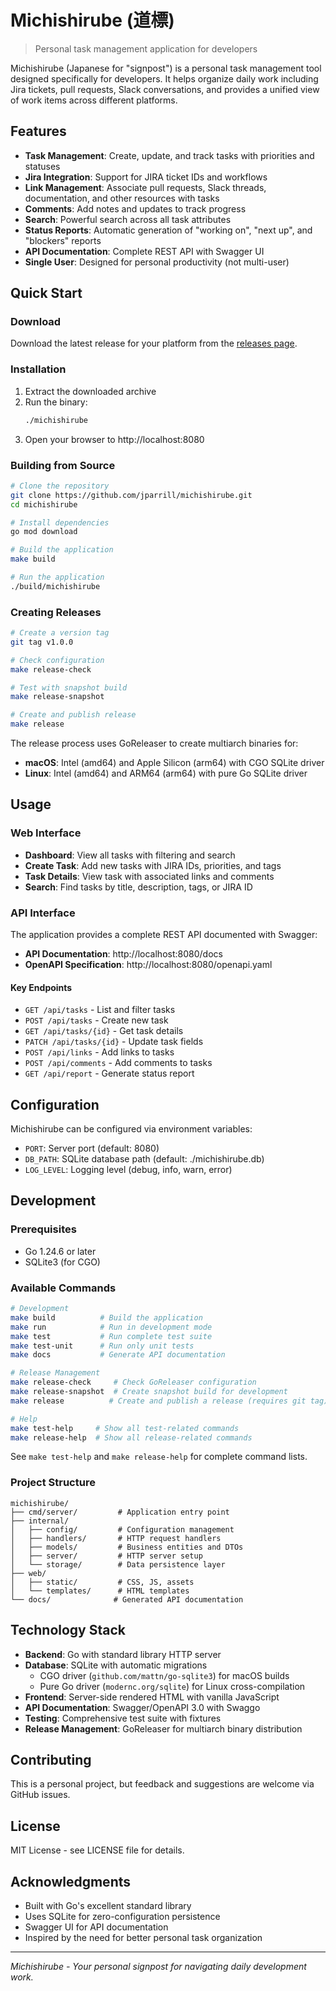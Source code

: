 # Michishirube (道標)

> Personal task management application for developers

Michishirube (Japanese for "signpost") is a personal task management tool designed specifically for developers. It helps organize daily work including Jira tickets, pull requests, Slack conversations, and provides a unified view of work items across different platforms.

## Features

- **Task Management**: Create, update, and track tasks with priorities and statuses
- **Jira Integration**: Support for JIRA ticket IDs and workflows
- **Link Management**: Associate pull requests, Slack threads, documentation, and other resources with tasks
- **Comments**: Add notes and updates to track progress
- **Search**: Powerful search across all task attributes
- **Status Reports**: Automatic generation of "working on", "next up", and "blockers" reports
- **API Documentation**: Complete REST API with Swagger UI
- **Single User**: Designed for personal productivity (not multi-user)

## Quick Start

### Download

Download the latest release for your platform from the [releases page](https://github.com/jparrill/michishirube/releases).

### Installation

1. Extract the downloaded archive
2. Run the binary:
   ```bash
   ./michishirube
   ```
3. Open your browser to http://localhost:8080

### Building from Source

```bash
# Clone the repository
git clone https://github.com/jparrill/michishirube.git
cd michishirube

# Install dependencies
go mod download

# Build the application
make build

# Run the application
./build/michishirube
```

### Creating Releases

```bash
# Create a version tag
git tag v1.0.0

# Check configuration
make release-check

# Test with snapshot build
make release-snapshot

# Create and publish release
make release
```

The release process uses GoReleaser to create multiarch binaries for:
- **macOS**: Intel (amd64) and Apple Silicon (arm64) with CGO SQLite driver
- **Linux**: Intel (amd64) and ARM64 (arm64) with pure Go SQLite driver

## Usage

### Web Interface

- **Dashboard**: View all tasks with filtering and search
- **Create Task**: Add new tasks with JIRA IDs, priorities, and tags
- **Task Details**: View task with associated links and comments
- **Search**: Find tasks by title, description, tags, or JIRA ID

### API Interface

The application provides a complete REST API documented with Swagger:

- **API Documentation**: http://localhost:8080/docs
- **OpenAPI Specification**: http://localhost:8080/openapi.yaml

#### Key Endpoints

- `GET /api/tasks` - List and filter tasks
- `POST /api/tasks` - Create new task
- `GET /api/tasks/{id}` - Get task details
- `PATCH /api/tasks/{id}` - Update task fields
- `POST /api/links` - Add links to tasks
- `POST /api/comments` - Add comments to tasks
- `GET /api/report` - Generate status report

## Configuration

Michishirube can be configured via environment variables:

- `PORT`: Server port (default: 8080)
- `DB_PATH`: SQLite database path (default: ./michishirube.db)
- `LOG_LEVEL`: Logging level (debug, info, warn, error)

## Development

### Prerequisites

- Go 1.24.6 or later
- SQLite3 (for CGO)

### Available Commands

```bash
# Development
make build          # Build the application
make run            # Run in development mode
make test           # Run complete test suite
make test-unit      # Run only unit tests
make docs           # Generate API documentation

# Release Management
make release-check     # Check GoReleaser configuration
make release-snapshot  # Create snapshot build for development
make release          # Create and publish a release (requires git tag)

# Help
make test-help     # Show all test-related commands
make release-help  # Show all release-related commands
```

See `make test-help` and `make release-help` for complete command lists.

### Project Structure

```
michishirube/
├── cmd/server/         # Application entry point
├── internal/
│   ├── config/         # Configuration management
│   ├── handlers/       # HTTP request handlers
│   ├── models/         # Business entities and DTOs
│   ├── server/         # HTTP server setup
│   └── storage/        # Data persistence layer
├── web/
│   ├── static/         # CSS, JS, assets
│   └── templates/      # HTML templates
└── docs/              # Generated API documentation
```

## Technology Stack

- **Backend**: Go with standard library HTTP server
- **Database**: SQLite with automatic migrations
  - CGO driver (`github.com/mattn/go-sqlite3`) for macOS builds
  - Pure Go driver (`modernc.org/sqlite`) for Linux cross-compilation
- **Frontend**: Server-side rendered HTML with vanilla JavaScript
- **API Documentation**: Swagger/OpenAPI 3.0 with Swaggo
- **Testing**: Comprehensive test suite with fixtures
- **Release Management**: GoReleaser for multiarch binary distribution

## Contributing

This is a personal project, but feedback and suggestions are welcome via GitHub issues.

## License

MIT License - see LICENSE file for details.

## Acknowledgments

- Built with Go's excellent standard library
- Uses SQLite for zero-configuration persistence
- Swagger UI for API documentation
- Inspired by the need for better personal task organization

---

*Michishirube - Your personal signpost for navigating daily development work.*